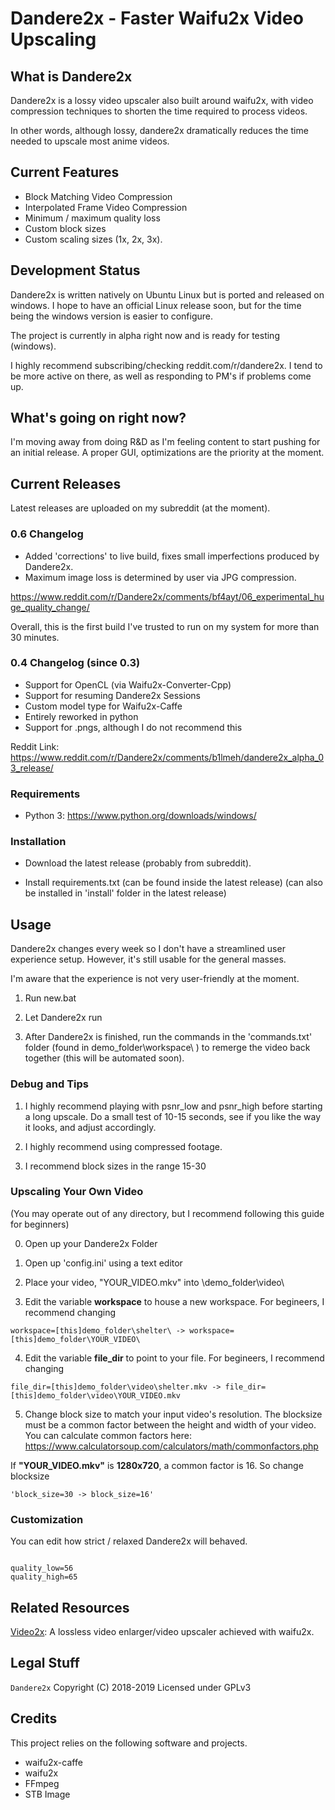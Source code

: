 # Dandere2x - Faster Waifu2x Video Upscaling

## What is Dandere2x

Dandere2x is a lossy video upscaler also built around waifu2x, with video compression techniques to shorten the time required to process videos.

In other words, although lossy, dandere2x dramatically reduces the time needed to upscale most anime videos. 

## Current Features

- Block Matching Video Compression
- Interpolated Frame Video Compression
- Minimum / maximum quality loss
- Custom block sizes
- Custom scaling sizes (1x, 2x, 3x).

## Development Status

Dandere2x is written natively on Ubuntu Linux but is ported and released on windows. I hope to have an official Linux release soon, but for the time being the windows version is easier to configure.

The project is currently in alpha right now and is ready for testing (windows).

I highly recommend subscribing/checking reddit.com/r/dandere2x. I tend to be more active on there, as well as responding to PM's if problems come up.


## What's going on right now?

I'm moving away from doing R&D as I'm feeling content to start pushing for an initial release. A proper GUI, optimizations are the priority at the moment. 

## Current Releases

Latest releases are uploaded on my subreddit (at the moment).

### 0.6 Changelog

- Added 'corrections' to live build, fixes small imperfections produced by Dandere2x.
- Maximum image loss is determined by user via JPG compression.

https://www.reddit.com/r/Dandere2x/comments/bf4ayt/06_experimental_huge_quality_change/

Overall, this is the first build I've trusted to run on my system for more than 30 minutes. 

### 0.4 Changelog (since 0.3)

- Support for OpenCL (via Waifu2x-Converter-Cpp)
- Support for resuming Dandere2x Sessions
- Custom model type for Waifu2x-Caffe
- Entirely reworked in python
- Support for .pngs, although I do not recommend this

Reddit Link: https://www.reddit.com/r/Dandere2x/comments/b1lmeh/dandere2x_alpha_03_release/


### Requirements

- Python 3: https://www.python.org/downloads/windows/

### Installation

- Download the latest release (probably from subreddit).

- Install requirements.txt (can be found inside the latest release) (can also be installed in 'install' folder in the latest release)


## Usage

Dandere2x changes every week so I don't have a streamlined user experience setup. However, it's still usable
for the general masses. 

I'm aware that the experience is not very user-friendly at the moment. 

1) Run new.bat

2) Let Dandere2x run 

3) After Dandere2x is finished, run the commands in the 'commands.txt' folder (found in demo_folder\workspace\ ) to remerge the video back together (this will be automated soon).



### Debug and Tips


1) I highly recommend playing with psnr_low and psnr_high before starting a long upscale. Do a small test of 10-15 seconds, see
   if you like the way it looks, and adjust accordingly.
    
2) I highly recommend using compressed footage.

3) I recommend block sizes in the range 15-30 

### Upscaling Your Own Video ###

(You may operate out of any directory, but I recommend following this guide for beginners)

0) Open up your Dandere2x Folder

1) Open up 'config.ini' using a text editor

2) Place your video, "YOUR_VIDEO.mkv" into \demo_folder\video\

3) Edit the variable **workspace** to house a new workspace. For begineers, I recommend changing

~~~~
workspace=[this]demo_folder\shelter\ -> workspace=[this]demo_folder\YOUR_VIDEO\
~~~~

4) Edit the variable **file_dir** to point to your file. For begineers, I recommend changing

~~~~
file_dir=[this]demo_folder\video\shelter.mkv -> file_dir=[this]demo_folder\video\YOUR_VIDEO.mkv
~~~~

5) Change block size to match your input video's resolution. The blocksize must be a common factor between the height and width of your video. You can calculate common factors here: https://www.calculatorsoup.com/calculators/math/commonfactors.php


If **"YOUR_VIDEO.mkv"** is **1280x720**, a common factor is 16. So change blocksize

~~~~
'block_size=30 -> block_size=16'
~~~~

### Customization 

You can edit how strict / relaxed Dandere2x will behaved. 

~~~

quality_low=56
quality_high=65
~~~


## Related Resources

[Video2x](https://github.com/k4yt3x/video2x): A lossless video enlarger/video upscaler achieved with waifu2x.

## Legal Stuff

`Dandere2x` Copyright (C) 2018-2019
Licensed under GPLv3

## Credits

This project relies on the following software and projects.

- waifu2x-caffe
- waifu2x
- FFmpeg
- STB Image
